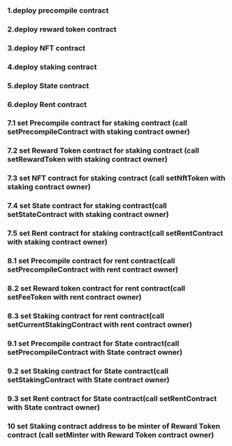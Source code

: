 ### 1.deploy precompile contract
### 2.deploy reward token contract
### 3.deploy NFT contract
### 4.deploy staking contract
### 5.deploy State contract
### 6.deploy Rent contract
### 7.1 set Precompile contract for staking contract (call setPrecompileContract with staking contract owner)
### 7.2 set Reward Token contract for staking contract (call setRewardToken with staking contract owner)
### 7.3 set NFT contract for staking contract (call setNftToken with staking contract owner)
### 7.4 set State contract for staking contract(call setStateContract with staking contract owner)
### 7.5 set Rent contract for staking contract(call setRentContract with staking contract owner)
### 8.1 set Precompile contract for rent contract(call setPrecompileContract with rent contract owner)
### 8.2 set Reward token contract for rent contract(call setFeeToken with rent contract owner)
### 8.3 set Staking contract for rent contract(call setCurrentStakingContract with rent contract owner)
### 9.1 set Precompile contract for State contract(call setPrecompileContract with State contract owner)
### 9.2 set Staking contract for State contract(call setStakingContract with State contract owner)
### 9.3 set Rent contract for State contract(call setRentContract with State contract owner)
### 10 set Staking contract address to be minter of Reward Token contract (call setMinter with Reward Token contract owner)
